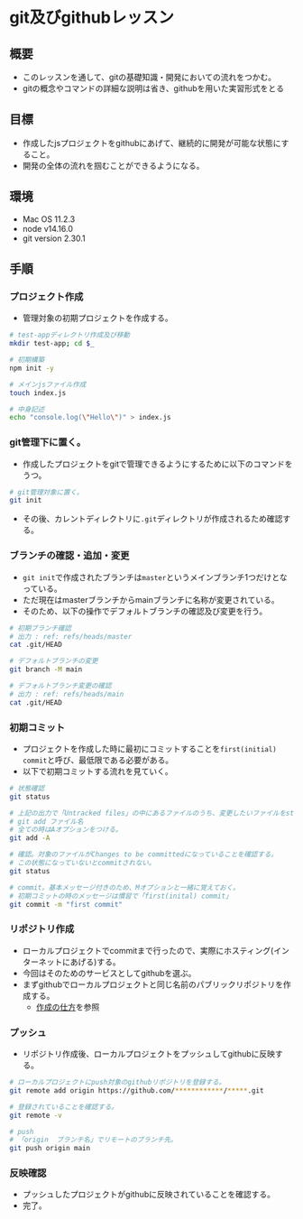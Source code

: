 # git及びgithubレッスン

## 概要
- このレッスンを通して、gitの基礎知識・開発においての流れをつかむ。
- gitの概念やコマンドの詳細な説明は省き、githubを用いた実習形式をとる

## 目標
- 作成したjsプロジェクトをgithubにあげて、継続的に開発が可能な状態にすること。
- 開発の全体の流れを掴むことができるようになる。

## 環境
- Mac OS 11.2.3
- node v14.16.0
- git version 2.30.1

## 手順

### プロジェクト作成
- 管理対象の初期プロジェクトを作成する。

```bash
# test-appディレクトリ作成及び移動
mkdir test-app; cd $_

# 初期構築
npm init -y

# メインjsファイル作成
touch index.js

# 中身記述
echo "console.log(\"Hello\")" > index.js
```

### git管理下に置く。
- 作成したプロジェクトをgitで管理できるようにするために以下のコマンドをうつ。

```bash
# git管理対象に置く。
git init
```

- その後、カレントディレクトリに`.git`ディレクトリが作成されるため確認する。

### ブランチの確認・追加・変更
- `git init`で作成されたブランチは`master`というメインブランチ1つだけとなっている。
- ただ現在はmasterブランチからmainブランチに名称が変更されている。
- そのため、以下の操作でデフォルトブランチの確認及び変更を行う。

```bash
# 初期ブランチ確認
# 出力 : ref: refs/heads/master
cat .git/HEAD

# デフォルトブランチの変更
git branch -M main

# デフォルトブランチ変更の確認
# 出力 : ref: refs/heads/main
cat .git/HEAD
```

### 初期コミット
- プロジェクトを作成した時に最初にコミットすることを`first(initial) commit`と呼び、最低限である必要がある。
- 以下で初期コミットする流れを見ていく。

```bash
# 状態確認
git status

# 上記の出力で「Untracked files」の中にあるファイルのうち、変更したいファイルをstaging(保管エリアに置いておく。)する。
# git add ファイル名
# 全ての時はAオプションをつける。
git add -A

# 確認。対象のファイルがChanges to be committedになっていることを確認する。
# この状態になっていないとcommitされない。
git status

# commit。基本メッセージ付きのため、Mオプションと一緒に覚えておく。
# 初期コミットの時のメッセージは慣習で「first(inital) commit」
git commit -m "first commit"
```

### リポジトリ作成
- ローカルプロジェクトでcommitまで行ったので、実際にホスティング(インターネットにあげる)する。
- 今回はそのためのサービスとしてgithubを選ぶ。
- まずgithubでローカルプロジェクトと同じ名前のパブリックリポジトリを作成する。
  - [作成の仕方](https://docs.github.com/ja/get-started/quickstart/create-a-repo)を参照

### プッシュ
- リポジトリ作成後、ローカルプロジェクトをプッシュしてgithubに反映する。

```bash
# ローカルプロジェクトにpush対象のgithubリポジトリを登録する。
git remote add origin https://github.com/************/*****.git

# 登録されていることを確認する。
git remote -v

# push
# 「origin  ブランチ名」でリモートのブランチ先。
git push origin main
```

### 反映確認
- プッシュしたプロジェクトがgithubに反映されていることを確認する。
- 完了。
